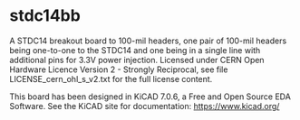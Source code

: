 # stdc14bb
A STDC14 breakout board to 100-mil headers, one pair of 100-mil headers being one-to-one to the STDC14 and one being in a single line with additional pins for 3.3V power injection. Licensed under CERN Open Hardware Licence Version 2 - Strongly Reciprocal, see file LICENSE_cern_ohl_s_v2.txt for the full license content.

This board has been designed in KiCAD 7.0.6, a Free and Open Source EDA Software. See the KiCAD site for documentation: https://www.kicad.org/
